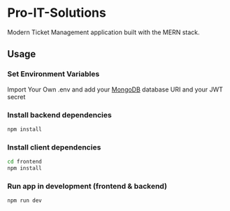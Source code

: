 # Pro-IT-Solutions

Modern Ticket Management application built with the MERN stack.
## Usage

### Set Environment Variables

Import Your Own .env and add your [MongoDB](https://www.mongodb.com/) database URI and your JWT secret

### Install backend dependencies

```bash
npm install
```

### Install client dependencies

```bash
cd frontend
npm install
```

### Run app in development (frontend & backend)

```bash
npm run dev
```
